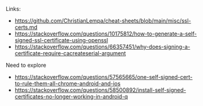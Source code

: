 Links:
- https://github.com/ChristianLempa/cheat-sheets/blob/main/misc/ssl-certs.md
- https://stackoverflow.com/questions/10175812/how-to-generate-a-self-signed-ssl-certificate-using-openssl
- https://stackoverflow.com/questions/66357451/why-does-signing-a-certificate-require-cacreateserial-argument

Need to explore
- https://stackoverflow.com/questions/57565665/one-self-signed-cert-to-rule-them-all-chrome-android-and-ios
- https://stackoverflow.com/questions/58500892/install-self-signed-certificates-no-longer-working-in-android-q